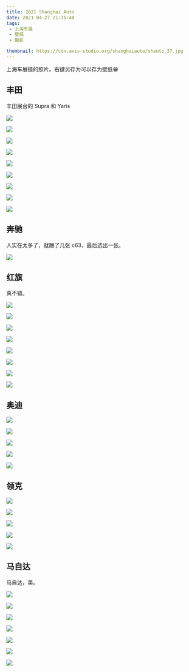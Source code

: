 ```yaml
---
title: 2021 Shanghai Auto
date: 2021-04-27 21:35:48
tags:
 - 上海车展
 - 壁纸
 - 摄影

thumbnail: https://cdn.axis-studio.org/shanghaiauto/shauto_37.jpg
---
```


上海车展摄的照片。右键另存为可以存为壁纸😁

## 丰田

丰田展台的 Supra 和 Yaris

![](https://cdn.axis-studio.org/shanghaiauto/shauto_1.jpg)

![](https://cdn.axis-studio.org/shanghaiauto/shauto_2.jpg)

![](https://cdn.axis-studio.org/shanghaiauto/shauto_3.jpg)

![](https://cdn.axis-studio.org/shanghaiauto/shauto_4.jpg)

![](https://cdn.axis-studio.org/shanghaiauto/shauto_5.jpg)

![](https://cdn.axis-studio.org/shanghaiauto/shauto_6.jpg)

![](https://cdn.axis-studio.org/shanghaiauto/shauto_7.jpg)

![](https://cdn.axis-studio.org/shanghaiauto/shauto_8.jpg)

![](https://cdn.axis-studio.org/shanghaiauto/shauto_9.jpg)


## 奔驰

人实在太多了，就蹭了几张 c63，最后选出一张。

![](https://cdn.axis-studio.org/shanghaiauto/shauto_10.jpg)

## 红旗

真不错。

![](https://cdn.axis-studio.org/shanghaiauto/shauto_11.jpg)

![](https://cdn.axis-studio.org/shanghaiauto/shauto_12.jpg)

![](https://cdn.axis-studio.org/shanghaiauto/shauto_13.jpg)

![](https://cdn.axis-studio.org/shanghaiauto/shauto_14.jpg)

![](https://cdn.axis-studio.org/shanghaiauto/shauto_15.jpg)

![](https://cdn.axis-studio.org/shanghaiauto/shauto_16.jpg)

![](https://cdn.axis-studio.org/shanghaiauto/shauto_17.jpg)

![](https://cdn.axis-studio.org/shanghaiauto/shauto_18.jpg)

## 奥迪

![](https://cdn.axis-studio.org/shanghaiauto/shauto_19.jpg)

![](https://cdn.axis-studio.org/shanghaiauto/shauto_20.jpg)

![](https://cdn.axis-studio.org/shanghaiauto/shauto_21.jpg)

![](https://cdn.axis-studio.org/shanghaiauto/shauto_24.jpg)

![](https://cdn.axis-studio.org/shanghaiauto/shauto_25.jpg)

## 领克

![](https://cdn.axis-studio.org/shanghaiauto/shauto_26.jpg)

![](https://cdn.axis-studio.org/shanghaiauto/shauto_27.jpg)

![](https://cdn.axis-studio.org/shanghaiauto/shauto_28.jpg)

![](https://cdn.axis-studio.org/shanghaiauto/shauto_29.jpg)

![](https://cdn.axis-studio.org/shanghaiauto/shauto_30.jpg)

## 马自达

马自达，美。

![](https://cdn.axis-studio.org/shanghaiauto/shauto_31.jpg)

![](https://cdn.axis-studio.org/shanghaiauto/shauto_32.jpg)

![](https://cdn.axis-studio.org/shanghaiauto/shauto_33.jpg)

![](https://cdn.axis-studio.org/shanghaiauto/shauto_34.jpg)

![](https://cdn.axis-studio.org/shanghaiauto/shauto_35.jpg)

![](https://cdn.axis-studio.org/shanghaiauto/shauto_36.jpg)

![](https://cdn.axis-studio.org/shanghaiauto/shauto_37.jpg)










